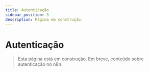 ```yaml
---
title: Autenticação
sidebar_position: 3
description: Página em construção.
---
```


# Autenticação

> Esta página está em construção. Em breve, conteúdo sobre autenticação no n8n. 